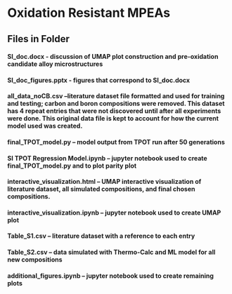 # Oxidation Resistant MPEAs
## Files in Folder
#### SI_doc.docx - discussion of UMAP plot construction and pre-oxidation candidate alloy microstructures
#### SI_doc_figures.pptx - figures that correspond to SI_doc.docx
#### all_data_noCB.csv –literature dataset file formatted and used for training and testing; carbon and boron compositions were removed. This dataset has 4 repeat entries that were not discovered until after all experiments were done. This original data file is kept to account for how the current model used was created.
#### final_TPOT_model.py – model output from TPOT run after 50 generations
#### SI TPOT Regression Model.ipynb – jupyter notebook used to create final_TPOT_model.py and to plot parity plot
#### interactive_visualization.html – UMAP interactive visualization of literature dataset, all simulated compositions, and final chosen compositions.
#### interactive_visualization.ipynb – jupyter notebook used to create UMAP plot
#### Table_S1.csv – literature dataset with a reference to each entry
#### Table_S2.csv – data simulated with Thermo-Calc and ML model for all new compositions
#### additional_figures.ipynb – jupyter notebook used to create remaining plots
